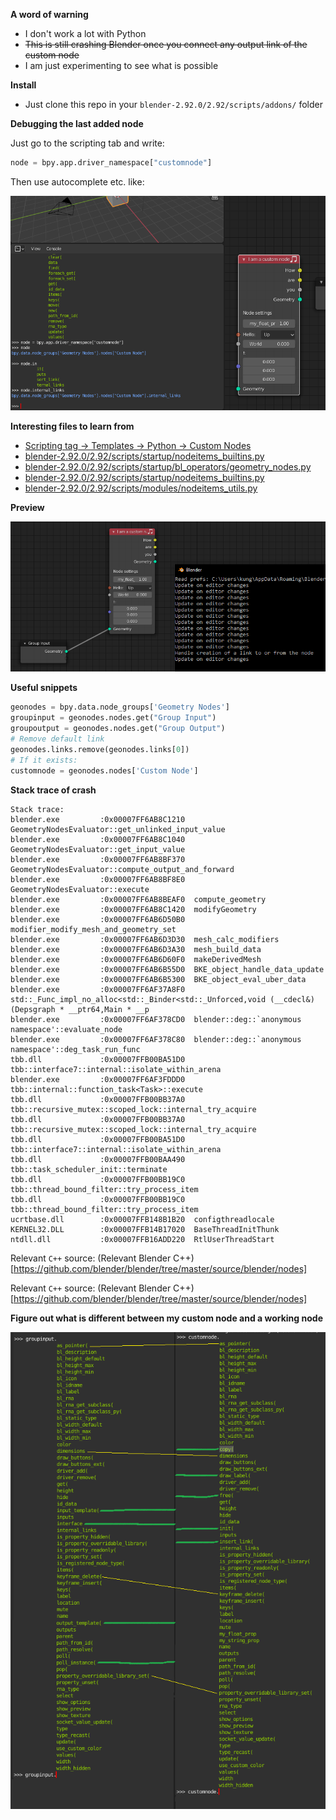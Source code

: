 **A word of warning**
 * I don't work a lot with Python
 * ~~This is still crashing Blender once you connect any output link of the custom node~~
 * I am just experimenting to see what is possible

**Install**
 * Just clone this repo in your `blender-2.92.0/2.92/scripts/addons/` folder

**Debugging the last added node**

Just go to the scripting tab and write:
```python
node = bpy.app.driver_namespace["customnode"]
```

Then use autocomplete etc. like:

![Console](./images/console.png)

**Interesting files to learn from**
 * [Scripting tag -> Templates -> Python -> Custom Nodes](/reference/custom_nodes.py)
 * [blender-2.92.0/2.92/scripts/startup/nodeitems_builtins.py](./reference/nodeitems_builtins.py)
 * [blender-2.92.0/2.92/scripts/startup/bl_operators/geometry_nodes.py](./reference/geometry_nodes.py)
 * [blender-2.92.0/2.92/scripts/startup/nodeitems_builtins.py](./reference/nodeitems_builtins.py)
 * [blender-2.92.0/2.92/scripts/modules/nodeitems_utils.py](./reference/nodeitems_utils.py)

**Preview**

![Node Console](./images/nodeconsole.png)

**Useful snippets**

```python
geonodes = bpy.data.node_groups['Geometry Nodes']
groupinput = geonodes.nodes.get("Group Input")
groupoutput = geonodes.nodes.get("Group Output")
# Remove default link
geonodes.links.remove(geonodes.links[0])
# If it exists:
customnode = geonodes.nodes['Custom Node']
```

**Stack trace of crash**

```
Stack trace:
blender.exe         :0x00007FF6AB8C1210  GeometryNodesEvaluator::get_unlinked_input_value
blender.exe         :0x00007FF6AB8C1040  GeometryNodesEvaluator::get_input_value
blender.exe         :0x00007FF6AB8BF370  GeometryNodesEvaluator::compute_output_and_forward
blender.exe         :0x00007FF6AB8BF8E0  GeometryNodesEvaluator::execute
blender.exe         :0x00007FF6AB8BEAF0  compute_geometry
blender.exe         :0x00007FF6AB8C1420  modifyGeometry
blender.exe         :0x00007FF6AB6D50B0  modifier_modify_mesh_and_geometry_set
blender.exe         :0x00007FF6AB6D3D30  mesh_calc_modifiers
blender.exe         :0x00007FF6AB6D3A30  mesh_build_data
blender.exe         :0x00007FF6AB6D60F0  makeDerivedMesh
blender.exe         :0x00007FF6AB6B55D0  BKE_object_handle_data_update
blender.exe         :0x00007FF6AB6B5300  BKE_object_eval_uber_data
blender.exe         :0x00007FF6AF37A8F0  std::_Func_impl_no_alloc<std::_Binder<std::_Unforced,void (__cdecl&)(Depsgraph * __ptr64,Main * __p
blender.exe         :0x00007FF6AF378CD0  blender::deg::`anonymous namespace'::evaluate_node
blender.exe         :0x00007FF6AF378C80  blender::deg::`anonymous namespace'::deg_task_run_func
tbb.dll             :0x00007FFB00BA51D0  tbb::interface7::internal::isolate_within_arena
blender.exe         :0x00007FF6AF3FDDD0  tbb::internal::function_task<Task>::execute
tbb.dll             :0x00007FFB00BB37A0  tbb::recursive_mutex::scoped_lock::internal_try_acquire
tbb.dll             :0x00007FFB00BB37A0  tbb::recursive_mutex::scoped_lock::internal_try_acquire
tbb.dll             :0x00007FFB00BA51D0  tbb::interface7::internal::isolate_within_arena
tbb.dll             :0x00007FFB00BAA490  tbb::task_scheduler_init::terminate
tbb.dll             :0x00007FFB00BB19C0  tbb::thread_bound_filter::try_process_item
tbb.dll             :0x00007FFB00BB19C0  tbb::thread_bound_filter::try_process_item
ucrtbase.dll        :0x00007FFB148B1B20  configthreadlocale
KERNEL32.DLL        :0x00007FFB14B17020  BaseThreadInitThunk
ntdll.dll           :0x00007FFB16ADD220  RtlUserThreadStart
```

Relevant `C++` source: (Relevant Blender C++)[https://github.com/blender/blender/tree/master/source/blender/nodes]

Relevant `C++` source: (Relevant Blender C++)[https://github.com/blender/blender/tree/master/source/blender/nodes]

**Figure out what is different between my custom node and a working node**


![Difference](./images/diff.png)
